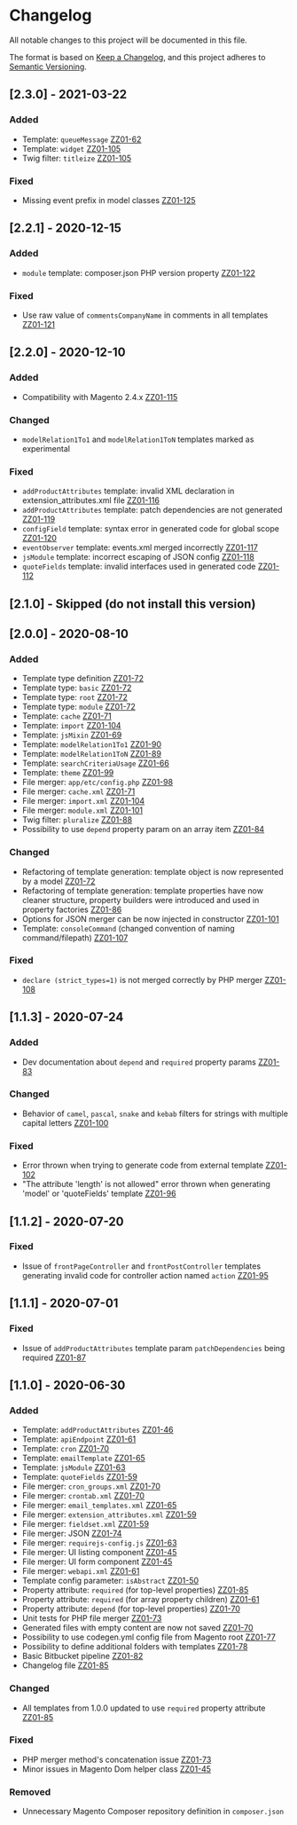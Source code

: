 # Changelog
All notable changes to this project will be documented in this file.

The format is based on [Keep a Changelog](https://keepachangelog.com/en/1.0.0/),
and this project adheres to [Semantic Versioning](https://semver.org/spec/v2.0.0.html).

## [2.3.0] - 2021-03-22
### Added
- Template: `queueMessage` [ZZ01-62](https://orba.atlassian.net/browse/ZZ01-62)
- Template: `widget` [ZZ01-105](https://orba.atlassian.net/browse/ZZ01-105)
- Twig filter: `titleize` [ZZ01-105](https://orba.atlassian.net/browse/ZZ01-105)

### Fixed
- Missing event prefix in model classes [ZZ01-125](https://orba.atlassian.net/browse/ZZ01-125)

## [2.2.1] - 2020-12-15
### Added
- `module` template: composer.json PHP version property [ZZ01-122](https://orba.atlassian.net/browse/ZZ01-122)

### Fixed
- Use raw value of `commentsCompanyName` in comments in all templates [ZZ01-121](https://orba.atlassian.net/browse/ZZ01-121)

## [2.2.0] - 2020-12-10
### Added
- Compatibility with Magento 2.4.x [ZZ01-115](https://orba.atlassian.net/browse/ZZ01-115)

### Changed
- `modelRelation1To1` and `modelRelation1ToN` templates marked as experimental

### Fixed
- `addProductAttributes` template: invalid XML declaration in extension_attributes.xml file [ZZ01-116](https://orba.atlassian.net/browse/ZZ01-116)
- `addProductAttributes` template: patch dependencies are not generated [ZZ01-119](https://orba.atlassian.net/browse/ZZ01-119)
- `configField` template: syntax error in generated code for global scope [ZZ01-120](https://orba.atlassian.net/browse/ZZ01-120)
- `eventObserver` template: events.xml merged incorrectly [ZZ01-117](https://orba.atlassian.net/browse/ZZ01-117)
- `jsModule` template: incorrect escaping of JSON config [ZZ01-118](https://orba.atlassian.net/browse/ZZ01-118)
- `quoteFields` template: invalid interfaces used in generated code [ZZ01-112](https://orba.atlassian.net/browse/ZZ01-112)

## [2.1.0] - Skipped (do not install this version)

## [2.0.0] - 2020-08-10
### Added
- Template type definition [ZZ01-72](https://orba.atlassian.net/browse/ZZ01-72)
- Template type: `basic` [ZZ01-72](https://orba.atlassian.net/browse/ZZ01-72)
- Template type: `root` [ZZ01-72](https://orba.atlassian.net/browse/ZZ01-72)
- Template type: `module` [ZZ01-72](https://orba.atlassian.net/browse/ZZ01-72)
- Template: `cache` [ZZ01-71](https://orba.atlassian.net/browse/ZZ01-71)
- Template: `import` [ZZ01-104](https://orba.atlassian.net/browse/ZZ01-104)
- Template: `jsMixin` [ZZ01-69](https://orba.atlassian.net/browse/ZZ01-69)
- Template: `modelRelation1To1` [ZZ01-90](https://orba.atlassian.net/browse/ZZ01-90)
- Template: `modelRelation1ToN` [ZZ01-89](https://orba.atlassian.net/browse/ZZ01-89)
- Template: `searchCriteriaUsage` [ZZ01-66](https://orba.atlassian.net/browse/ZZ01-66)
- Template: `theme` [ZZ01-99](https://orba.atlassian.net/browse/ZZ01-99)
- File merger: `app/etc/config.php` [ZZ01-98](https://orba.atlassian.net/browse/ZZ01-98)
- File merger: `cache.xml` [ZZ01-71](https://orba.atlassian.net/browse/ZZ01-71)
- File merger: `import.xml` [ZZ01-104](https://orba.atlassian.net/browse/ZZ01-104)
- File merger: `module.xml` [ZZ01-101](https://orba.atlassian.net/browse/ZZ01-101)
- Twig filter: `pluralize` [ZZ01-88](https://orba.atlassian.net/browse/ZZ01-88)
- Possibility to use `depend` property param on an array item [ZZ01-84](https://orba.atlassian.net/browse/ZZ01-84)

### Changed
- Refactoring of template generation: template object is now represented by a model [ZZ01-72](https://orba.atlassian.net/browse/ZZ01-72)
- Refactoring of template generation: template properties have now cleaner structure, property builders were introduced and used in property factories [ZZ01-86](https://orba.atlassian.net/browse/ZZ01-86)
- Options for JSON merger can be now injected in constructor [ZZ01-101](https://orba.atlassian.net/browse/ZZ01-101)
- Template: `consoleCommand` (changed convention of naming command/filepath) [ZZ01-107](https://orba.atlassian.net/browse/ZZ01-107)

### Fixed
- `declare (strict_types=1)` is not merged correctly by PHP merger [ZZ01-108](https://orba.atlassian.net/browse/ZZ01-108)

## [1.1.3] - 2020-07-24
### Added
- Dev documentation about `depend` and `required` property params [ZZ01-83](https://orba.atlassian.net/browse/ZZ01-83)

### Changed
- Behavior of `camel`, `pascal`, `snake` and `kebab` filters for strings with multiple capital letters [ZZ01-100](https://orba.atlassian.net/browse/ZZ01-100)

### Fixed
- Error thrown when trying to generate code from external template [ZZ01-102](https://orba.atlassian.net/browse/ZZ01-102)
- "The attribute 'length' is not allowed" error thrown when generating 'model' or 'quoteFields' template [ZZ01-96](https://orba.atlassian.net/browse/ZZ01-96)

## [1.1.2] - 2020-07-20
### Fixed
- Issue of `frontPageController` and `frontPostController` templates generating invalid code for controller action named `action` [ZZ01-95](https://orba.atlassian.net/browse/ZZ01-95)

## [1.1.1] - 2020-07-01
### Fixed
- Issue of `addProductAttributes` template param `patchDependencies` being required [ZZ01-87](https://orba.atlassian.net/browse/ZZ01-87)

## [1.1.0] - 2020-06-30
### Added
- Template: `addProductAttributes` [ZZ01-46](https://orba.atlassian.net/browse/ZZ01-46)
- Template: `apiEndpoint` [ZZ01-61](https://orba.atlassian.net/browse/ZZ01-61)
- Template: `cron` [ZZ01-70](https://orba.atlassian.net/browse/ZZ01-70)
- Template: `emailTemplate` [ZZ01-65](https://orba.atlassian.net/browse/ZZ01-65)
- Template: `jsModule` [ZZ01-63](https://orba.atlassian.net/browse/ZZ01-63)
- Template: `quoteFields` [ZZ01-59](https://orba.atlassian.net/browse/ZZ01-59)
- File merger: `cron_groups.xml` [ZZ01-70](https://orba.atlassian.net/browse/ZZ01-70)
- File merger: `crontab.xml` [ZZ01-70](https://orba.atlassian.net/browse/ZZ01-70)
- File merger: `email_templates.xml` [ZZ01-65](https://orba.atlassian.net/browse/ZZ01-65)
- File merger: `extension_attributes.xml` [ZZ01-59](https://orba.atlassian.net/browse/ZZ01-59)
- File merger: `fieldset.xml` [ZZ01-59](https://orba.atlassian.net/browse/ZZ01-59)
- File merger: JSON [ZZ01-74](https://orba.atlassian.net/browse/ZZ01-74)
- File merger: `requirejs-config.js` [ZZ01-63](https://orba.atlassian.net/browse/ZZ01-63)
- File merger: UI listing component [ZZ01-45](https://orba.atlassian.net/browse/ZZ01-45)
- File merger: UI form component [ZZ01-45](https://orba.atlassian.net/browse/ZZ01-45)
- File merger: `webapi.xml` [ZZ01-61](https://orba.atlassian.net/browse/ZZ01-61)
- Template config parameter: `isAbstract` [ZZ01-50](https://orba.atlassian.net/browse/ZZ01-50)
- Property attribute: `required` (for top-level properties) [ZZ01-85](https://orba.atlassian.net/browse/ZZ01-85)
- Property attribute: `required` (for array property children) [ZZ01-61](https://orba.atlassian.net/browse/ZZ01-61)
- Property attribute: `depend` (for top-level properties) [ZZ01-70](https://orba.atlassian.net/browse/ZZ01-70)
- Unit tests for PHP file merger [ZZ01-73](https://orba.atlassian.net/browse/ZZ01-73)
- Generated files with empty content are now not saved [ZZ01-70](https://orba.atlassian.net/browse/ZZ01-70) 
- Possibility to use codegen.yml config file from Magento root [ZZ01-77](https://orba.atlassian.net/browse/ZZ01-77)
- Possibility to define additional folders with templates [ZZ01-78](https://orba.atlassian.net/browse/ZZ01-78)
- Basic Bitbucket pipeline [ZZ01-82](https://orba.atlassian.net/browse/ZZ01-82)
- Changelog file [ZZ01-85](https://orba.atlassian.net/browse/ZZ01-85)

### Changed
- All templates from 1.0.0 updated to use `required` property attribute [ZZ01-85](https://orba.atlassian.net/browse/ZZ01-85)

### Fixed
- PHP merger method's concatenation issue [ZZ01-73](https://orba.atlassian.net/browse/ZZ01-73)
- Minor issues in Magento Dom helper class [ZZ01-45](https://orba.atlassian.net/browse/ZZ01-45)

### Removed
- Unnecessary Magento Composer repository definition in `composer.json`
